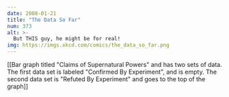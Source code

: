 ```yaml
---
date: 2008-01-21
title: "The Data So Far"
num: 373
alt: >-
  But THIS guy, he might be for real!
img: https://imgs.xkcd.com/comics/the_data_so_far.png
---
```

[[Bar graph titled "Claims of Supernatural Powers" and has two sets of data.  The first data set is labeled "Confirmed By Experiment", and is empty.  The second data set is "Refuted By Experiment" and goes to the top of the graph]]

